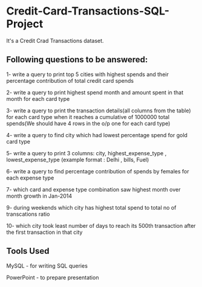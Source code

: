 # Credit-Card-Transactions-SQL-Project

It's a Credit Crad Transactions dataset.

## Following questions to be answered:

1- write a query to print top 5 cities with highest spends and their percentage contribution of total credit card spends

2- write a query to print highest spend month and amount spent in that month for each card type

3- write a query to print the transaction details(all columns from the table) for each card type when
it reaches a cumulative of 1000000 total spends(We should have 4 rows in the o/p one for each card type)

4- write a query to find city which had lowest percentage spend for gold card type

5- write a query to print 3 columns:  city, highest_expense_type , lowest_expense_type (example format : Delhi , bills, Fuel)

6- write a query to find percentage contribution of spends by females for each expense type

7- which card and expense type combination saw highest month over month growth in Jan-2014

9- during weekends which city has highest total spend to total no of transcations ratio

10- which city took least number of days to reach its 500th transaction after the first transaction in that city


## Tools Used

MySQL - for writing SQL queries

PowerPoint - to prepare presentation
